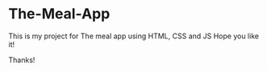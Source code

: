 # The-Meal-App

This is my project for The meal app using HTML, CSS and JS
Hope you like it!

Thanks!
